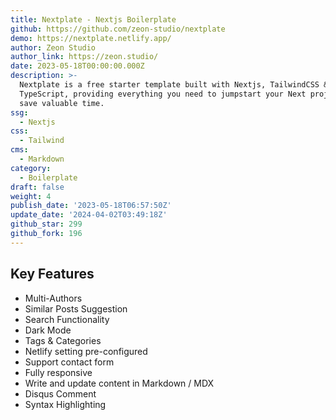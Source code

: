 ```yaml
---
title: Nextplate - Nextjs Boilerplate
github: https://github.com/zeon-studio/nextplate
demo: https://nextplate.netlify.app/
author: Zeon Studio
author_link: https://zeon.studio/
date: 2023-05-18T00:00:00.000Z
description: >-
  Nextplate is a free starter template built with Nextjs, TailwindCSS &
  TypeScript, providing everything you need to jumpstart your Next project and
  save valuable time.
ssg:
  - Nextjs
css:
  - Tailwind
cms:
  - Markdown
category:
  - Boilerplate
draft: false
weight: 4
publish_date: '2023-05-18T06:57:50Z'
update_date: '2024-04-02T03:49:18Z'
github_star: 299
github_fork: 196
---
```


## Key Features

- Multi-Authors
- Similar Posts Suggestion
- Search Functionality
- Dark Mode
- Tags & Categories
- Netlify setting pre-configured
- Support contact form
- Fully responsive
- Write and update content in Markdown / MDX
- Disqus Comment
- Syntax Highlighting
